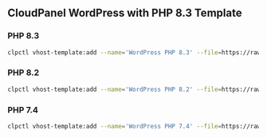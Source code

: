 ## CloudPanel WordPress with PHP 8.3 Template

### PHP 8.3

```bash
clpctl vhost-template:add --name='WordPress PHP 8.3' --file=https://raw.githubusercontent.com/Hungnth/CloudPanel/main/wordpress-template/wordpress-php83.txt
```

### PHP 8.2

```bash
clpctl vhost-template:add --name='WordPress PHP 8.2' --file=https://raw.githubusercontent.com/Hungnth/CloudPanel/main/wordpress-template/wordpress-php82.txt
```

### PHP 7.4

```bash
clpctl vhost-template:add --name='WordPress PHP 7.4' --file=https://raw.githubusercontent.com/Hungnth/CloudPanel/main/wordpress-template/wordpress-php74.txt
```
